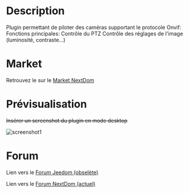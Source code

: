 # Description

Plugin permettant de piloter des caméras supportant le protocole Onvif:
Fonctions principales:
Contrôle du PTZ
Contrôle des réglages de l'image (luminosité, contraste...)

# Market

Retrouvez le sur le [Market NextDom](https://www.jeedom.com/market/index.php?v=d&p=market&type=plugin&&name=Plugin)



# Prévisualisation

~~Insérer un screenshot du plugin en mode desktop~~

![screenshot1](../images/ONVIF_icon.png)

# Forum

Lien vers le [Forum Jeedom (obselète)](https://www.jeedom.com/forum/viewtopic.php?f=134&t=37495)

Lien vers le [Forum NextDom (actuel)](https://www.nextdom.org/plugin-onvif)
